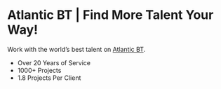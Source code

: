 # Atlantic BT | Find More Talent Your Way!

Work with the world’s best talent on [Atlantic BT](https://atlantic-bt.netlify.app/).

- Over 20 Years of Service
- 1000+ Projects
- 1.8 Projects Per Client
